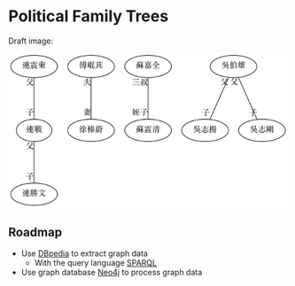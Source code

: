 # Political Family Trees

Draft image:

![draft-image](https://github.com/johnlinp/political-family-trees/blob/master/draft/trees.png)

## Roadmap

- Use [DBpedia](https://www.dbpedia.org/) to extract graph data
    - With the query language [SPARQL](https://dbpedia.org/sparql)
- Use graph database [Neo4j](https://neo4j.com/) to process graph data

